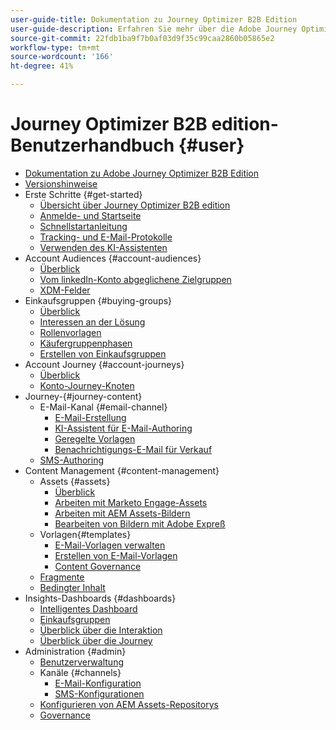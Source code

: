 ```yaml
---
user-guide-title: Dokumentation zu Journey Optimizer B2B Edition
user-guide-description: Erfahren Sie mehr über die Adobe Journey Optimizer B2B Edition und darüber, wie Sie sie verwenden können, um Konto- und Einkaufsgruppen-Journeys mithilfe integrierter generativer KI und branchenführender Automatisierung zu orchestrieren.
source-git-commit: 22fdb1ba9f7b0af03d9f35c99caa2860b05865e2
workflow-type: tm+mt
source-wordcount: '166'
ht-degree: 41%

---
```



# Journey Optimizer B2B edition-Benutzerhandbuch {#user}

+ [Dokumentation zu Adobe Journey Optimizer B2B Edition](guide-overview.md)
+ [Versionshinweise](./release-notes/release-notes.md)
+ Erste Schritte {#get-started}
   + [Übersicht über Journey Optimizer B2B edition](about-journey-optimizer-b2b-edition.md)
   + [Anmelde- und Startseite](home-page.md)
   + [Schnellstartanleitung](./start/get-started.md)
   + [Tracking- und E-Mail-Protokolle](./start/email-protocols.md)
   + [Verwenden des KI-Assistenten](./start/ai-assistant.md)
+ Account Audiences {#account-audiences}
   + [Überblick](./audiences/account-audience-overview.md)
   + [Vom linkedIn-Konto abgeglichene Zielgruppen](./data/linkedin-account-matched-audiences.md)
   + [XDM-Felder](./data/field-mapping.md)
+ Einkaufsgruppen {#buying-groups}
   + [Überblick](./buying-groups/buying-groups-overview.md)
   + [Interessen an der Lösung](./buying-groups/solution-interests.md)
   + [Rollenvorlagen](./buying-groups/buying-groups-role-templates.md)
   + [Käufergruppenphasen](./buying-groups/buying-group-stages.md)
   + [Erstellen von Einkaufsgruppen](./buying-groups/buying-groups-create.md)
+ Account Journey {#account-journeys}
   + [Überblick](./journeys/journey-overview.md)
   + [Konto-Journey-Knoten](./journeys/journey-nodes.md)
+ Journey-{#journey-content}
   + E-Mail-Kanal {#email-channel}
      + [E-Mail-Erstellung](./content/email-authoring.md)
      + [KI-Assistent für E-Mail-Authoring](./content/ai-assistant-emails.md)
      + [Geregelte Vorlagen](./content/email-authoring-governance.md)
      + [Benachrichtigungs-E-Mail für Verkauf](./content/sales-alert-email.md)
   + [SMS-Authoring](./content/sms-authoring.md)
+ Content Management {#content-management}
   + Assets {#assets}
      + [Überblick](./content/assets-overview.md)
      + [Arbeiten mit Marketo Engage-Assets](./content/marketo-engage-design-studio.md)
      + [Arbeiten mit AEM Assets-Bildern](./content/aem-assets.md)
      + [Bearbeiten von Bildern mit Adobe Expreß](./content/image-edit-adobe-express.md)
   + Vorlagen{#templates}
      + [E-Mail-Vorlagen verwalten](./content/email-templates.md)
      + [Erstellen von E-Mail-Vorlagen](./content/email-template-authoring.md)
      + [Content Governance](./content/template-content-governance.md)
   + [Fragmente](./content/fragments.md)
   + [Bedingter Inhalt](./content/conditional-content.md)
+ Insights-Dashboards {#dashboards}
   + [Intelligentes Dashboard](./dashboards/intelligent-dashboard.md)
   + [Einkaufsgruppen](./dashboards/buying-groups-dashboard.md)
   + [Überblick über die Interaktion](./dashboards/engagement-dashboard.md)
   + [Überblick über die Journey](./dashboards/journeys-dashboard.md)
+ Administration {#admin}
   + [Benutzerverwaltung](./admin/user-management.md)
   + Kanäle {#channels}
      + [E-Mail-Konfiguration](./admin/configure-channels-emails.md)
      + [SMS-Konfigurationen](./admin/configure-channels-sms.md)
   + [Konfigurieren von AEM Assets-Repositorys](./admin/configure-aem-repositories.md)
   + [Governance](./admin/governance.md)
